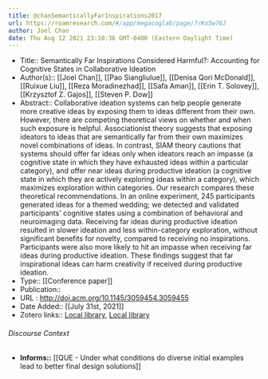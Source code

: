 ```yaml
---
title: @chanSemanticallyFarInspirations2017
url: https://roamresearch.com/#/app/megacoglab/page/7rKo5w76J
author: Joel Chan
date: Thu Aug 12 2021 23:10:36 GMT-0400 (Eastern Daylight Time)
---
```


- Title:: Semantically Far Inspirations Considered Harmful?: Accounting for Cognitive States in Collaborative Ideation
- Author(s):: [[Joel Chan]], [[Pao Siangliulue]], [[Denisa Qori McDonald]], [[Ruixue Liu]], [[Reza Moradinezhad]], [[Safa Aman]], [[Erin T. Solovey]], [[Krzysztof Z. Gajos]], [[Steven P. Dow]]
- Abstract:: Collaborative ideation systems can help people generate more creative ideas by exposing them to ideas different from their own. However, there are competing theoretical views on whether and when such exposure is helpful. Associationist theory suggests that exposing ideators to ideas that are semantically far from their own maximizes novel combinations of ideas. In contrast, SIAM theory cautions that systems should offer far ideas only when ideators reach an impasse (a cognitive state in which they have exhausted ideas within a particular category), and offer near ideas during productive ideation (a cognitive state in which they are actively exploring ideas within a category), which maximizes exploration within categories. Our research compares these theoretical recommendations. In an online experiment, 245 participants generated ideas for a themed wedding; we detected and validated participants' cognitive states using a combination of behavioral and neuroimaging data. Receiving far ideas during productive ideation resulted in slower ideation and less within-category exploration, without significant benefits for novelty, compared to receiving no inspirations. Participants were also more likely to hit an impasse when receiving far ideas during productive ideation. These findings suggest that far inspirational ideas can harm creativity if received during productive ideation.
- Type:: [[Conference paper]]
- Publication::
- URL : http://doi.acm.org/10.1145/3059454.3059455
- Date Added:: [[July 31st, 2021]]
- Zotero links:: [Local library](zotero://select/groups/2451508/items/YC76BUBI), [Local library](https://www.zotero.org/groups/2451508/items/YC76BUBI)

###### Discourse Context

- **Informs::** [[QUE - Under what conditions do diverse initial examples lead to better final design solutions]]
